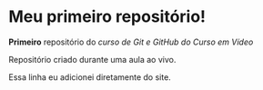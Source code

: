 # Meu primeiro repositório!
 **Primeiro** repositório do *curso de Git e GitHub do Curso em Vídeo*

 Repositório criado durante uma aula ao vivo.

 Essa linha eu adicionei diretamente do site.
